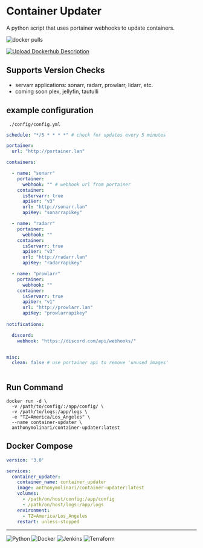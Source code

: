 # Container Updater
A python script that uses portainer webhooks to update containers.

![docker pulls](https://img.shields.io/docker/pulls/anthonymolinari/container-updater?style=for-the-badge)

[![Upload Dockerhub Description](https://github.com/anthonymolinari/container-updater/actions/workflows/docs.yml/badge.svg)](https://github.com/anthonymolinari/container-updater/actions/workflows/docs.yml)

## Supports Version Checks
- servarr applications: sonarr, radarr, prowlarr, lidarr, etc.
- coming soon plex, jellyfin, tautulli

## example configuration
` ./config/config.yml`
```yaml
schedule: "*/5 * * * *" # check for updates every 5 minutes

portainer: 
  url: "http://portainer.lan"

containers:

  - name: "sonarr"
    portainer:
      webhook: "" # webhook url from portainer
    container:
      isServarr: true
      apiVer: "v3"
      url: "http://sonarr.lan"
      apiKey: "sonarrapikey"

  - name: "radarr"
    portainer:
      webhook: ""
    container:
      isServarr: true
      apiVer: "v3"
      url: "http://radarr.lan"
      apiKey: "radarrapikey"

  - name: "prowlarr"
    portainer:
      webhook: ""
    container:
      isServarr: true
      apiVer: "v1"
      url: "http://prowlarr.lan"
      apiKey: "prowlarrapikey"
      
notifications:

  discord:
    webhook: "https://discord.com/api/webhooks/"


misc:
  clean: false # use portainer api to remove 'unused images'
  
```
## Run Command
```shell
docker run -d \
  -v /path/to/config/:/app/config/ \
  -v /path/to/logs:/app/logs \
  -e "TZ=America/Los_Angeles" \
  --name container-updater \
  anthonymolinari/container-updater:latest
```

## Docker Compose
```yaml
version: '3.0'

services:
  container_updater:
    container_name: container_updater
    image: anthonymolinari/container-updater:latest
    volumes:
      - /path/on/host/config:/app/config
      - /path/on/host/logs:/app/logs
    environment:
      - TZ=America/Los_Angeles
    restart: unless-stopped
```

<hr>

![Python](https://img.shields.io/badge/python-3670A0?style=for-the-badge&logo=python&logoColor=ffdd54)
![Docker](https://img.shields.io/badge/docker-%230db7ed.svg?style=for-the-badge&logo=docker&logoColor=white)
![Jenkins](https://img.shields.io/badge/jenkins-%232C5263.svg?style=for-the-badge&logo=jenkins&logoColor=white)
![Terraform](https://img.shields.io/badge/terraform-%235835CC.svg?style=for-the-badge&logo=terraform&logoColor=white)
